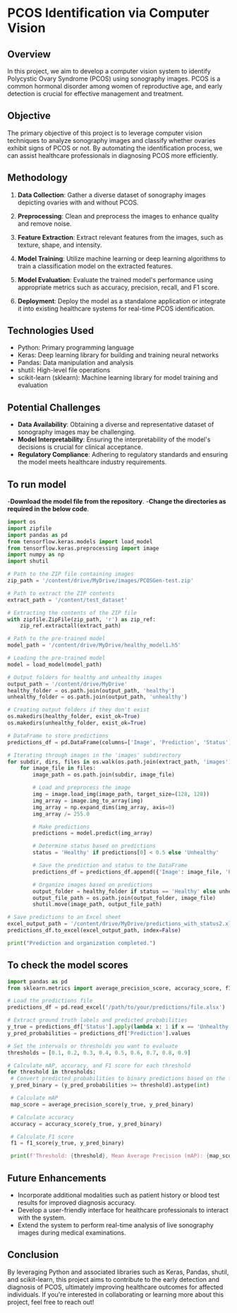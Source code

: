 # PCOS Identification via Computer Vision

## Overview

In this project, we aim to develop a computer vision system to identify Polycystic Ovary Syndrome (PCOS) using sonography images. PCOS is a common hormonal disorder among women of reproductive age, and early detection is crucial for effective management and treatment.

## Objective

The primary objective of this project is to leverage computer vision techniques to analyze sonography images and classify whether ovaries exhibit signs of PCOS or not. By automating the identification process, we can assist healthcare professionals in diagnosing PCOS more efficiently.

## Methodology

1. **Data Collection**: Gather a diverse dataset of sonography images depicting ovaries with and without PCOS.

2. **Preprocessing**: Clean and preprocess the images to enhance quality and remove noise.

3. **Feature Extraction**: Extract relevant features from the images, such as texture, shape, and intensity.

4. **Model Training**: Utilize machine learning or deep learning algorithms to train a classification model on the extracted features.

5. **Model Evaluation**: Evaluate the trained model's performance using appropriate metrics such as accuracy, precision, recall, and F1 score.

6. **Deployment**: Deploy the model as a standalone application or integrate it into existing healthcare systems for real-time PCOS identification.

## Technologies Used

- Python: Primary programming language
- Keras: Deep learning library for building and training neural networks
- Pandas: Data manipulation and analysis
- shutil: High-level file operations
- scikit-learn (sklearn): Machine learning library for model training and evaluation

## Potential Challenges

- **Data Availability**: Obtaining a diverse and representative dataset of sonography images may be challenging.
- **Model Interpretability**: Ensuring the interpretability of the model's decisions is crucial for clinical acceptance.
- **Regulatory Compliance**: Adhering to regulatory standards and ensuring the model meets healthcare industry requirements.

## To run model

-**Download the model file from the repository**.
-**Change the directories as required in the below code**.

```python
import os
import zipfile
import pandas as pd
from tensorflow.keras.models import load_model
from tensorflow.keras.preprocessing import image
import numpy as np
import shutil

# Path to the ZIP file containing images
zip_path = '/content/drive/MyDrive/images/PCOSGen-test.zip'

# Path to extract the ZIP contents
extract_path = '/content/test_dataset'

# Extracting the contents of the ZIP file
with zipfile.ZipFile(zip_path, 'r') as zip_ref:
    zip_ref.extractall(extract_path)

# Path to the pre-trained model
model_path = '/content/drive/MyDrive/healthy_model1.h5'

# Loading the pre-trained model
model = load_model(model_path)

# Output folders for healthy and unhealthy images
output_path = '/content/drive/MyDrive'
healthy_folder = os.path.join(output_path, 'healthy')
unhealthy_folder = os.path.join(output_path, 'unhealthy')

# Creating output folders if they don't exist
os.makedirs(healthy_folder, exist_ok=True)
os.makedirs(unhealthy_folder, exist_ok=True)

# DataFrame to store predictions
predictions_df = pd.DataFrame(columns=['Image', 'Prediction', 'Status'])

# Iterating through images in the 'images' subdirectory
for subdir, dirs, files in os.walk(os.path.join(extract_path, 'images')):
    for image_file in files:
        image_path = os.path.join(subdir, image_file)

        # Load and preprocess the image
        img = image.load_img(image_path, target_size=(128, 128))
        img_array = image.img_to_array(img)
        img_array = np.expand_dims(img_array, axis=0)
        img_array /= 255.0

        # Make predictions
        predictions = model.predict(img_array)

        # Determine status based on predictions
        status = 'Healthy' if predictions[0] < 0.5 else 'Unhealthy'

        # Save the prediction and status to the DataFrame
        predictions_df = predictions_df.append({'Image': image_file, 'Prediction': predictions[0][0], 'Status': status}, ignore_index=True)

        # Organize images based on predictions
        output_folder = healthy_folder if status == 'Healthy' else unhealthy_folder
        output_file_path = os.path.join(output_folder, image_file)
        shutil.move(image_path, output_file_path)

# Save predictions to an Excel sheet
excel_output_path = '/content/drive/MyDrive/predictions_with_status2.xlsx'
predictions_df.to_excel(excel_output_path, index=False)

print("Prediction and organization completed.")
```
## To check the model scores


```python
import pandas as pd
from sklearn.metrics import average_precision_score, accuracy_score, f1_score

# Load the predictions file
predictions_df = pd.read_excel('/path/to/your/predictions/file.xlsx')

# Extract ground truth labels and predicted probabilities
y_true = predictions_df['Status'].apply(lambda x: 1 if x == 'Unhealthy' else 0).values
y_pred_probabilities = predictions_df['Prediction'].values

# Set the intervals or thresholds you want to evaluate
thresholds = [0.1, 0.2, 0.3, 0.4, 0.5, 0.6, 0.7, 0.8, 0.9]

# Calculate mAP, accuracy, and F1 score for each threshold
for threshold in thresholds:
 # Convert predicted probabilities to binary predictions based on the threshold
 y_pred_binary = (y_pred_probabilities >= threshold).astype(int)

 # Calculate mAP
 map_score = average_precision_score(y_true, y_pred_binary)

 # Calculate accuracy
 accuracy = accuracy_score(y_true, y_pred_binary)

 # Calculate F1 score
 f1 = f1_score(y_true, y_pred_binary)

 print(f'Threshold: {threshold}, Mean Average Precision (mAP): {map_score}, Accuracy: {accuracy}, F1 Score: {f1})
```

## Future Enhancements

- Incorporate additional modalities such as patient history or blood test results for improved diagnosis accuracy.
- Develop a user-friendly interface for healthcare professionals to interact with the system.
- Extend the system to perform real-time analysis of live sonography images during medical examinations.

## Conclusion

By leveraging Python and associated libraries such as Keras, Pandas, shutil, and scikit-learn, this project aims to contribute to the early detection and diagnosis of PCOS, ultimately improving healthcare outcomes for affected individuals. If you're interested in collaborating or learning more about this project, feel free to reach out!

